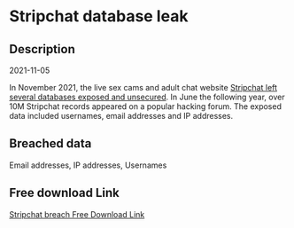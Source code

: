 # Stripchat database leak

## Description

2021-11-05

In November 2021, the live sex cams and adult chat website <a href="https://www.bitdefender.com.au/blog/hotforsecurity/unsecure-server-exposed-200-million-records-of-adult-webcam-models-and-users-online/" target="_blank" rel="noopener">Stripchat left several databases exposed and unsecured</a>. In June the following year, over 10M Stripchat records appeared on a popular hacking forum. The exposed data included usernames, email addresses and IP addresses.

## Breached data

Email addresses, IP addresses, Usernames

## Free download Link

[Stripchat breach Free Download Link](https://link-to.net/1229997/479.4335631069474/dynamic/?r=aHR0cHM6Ly93d3cubWVkaWFmaXJlLmNvbS92aWV3L0lqNjNPRFl2RWFiSnp2Si9zdHJpcGNoYXQuY29tL2ZpbGU=)